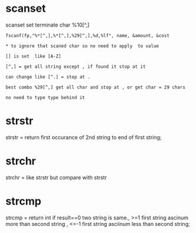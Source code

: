 # scanset

scanset set terminate char %10[^,]

`fscanf(fp,"%*[^,],%*[^,],%29[^,],%d,%lf", name, &amount, &cost`

`* to ignore that scaned char so no need to apply  to value`

`[] is set  like [A-Z]`

`[^,] = get all string except , if found it stop at it`

`can change like [^.] = stop at .`

`best combo %29[^,] get all char and stop at , or get char = 29 chars`

`no need to type type behind it`

# strstr

strstr = return first occurance of 2nd string to end of first string;

# strchr

strchr = like strstr but compare with strstr

# strcmp
strcmp = return int if result==0 two string is same., >=1 first string ascinum more than second string , <=-1 first string asciinum less than second string;  
